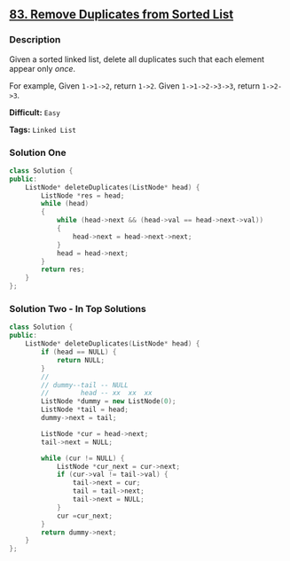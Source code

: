 ## [83. Remove Duplicates from Sorted List](https://leetcode.com/problems/remove-duplicates-from-sorted-list/description/)

### Description

Given a sorted linked list, delete all duplicates such that each element appear only _once_.

For example,
Given `1->1->2`, return `1->2`.
Given `1->1->2->3->3`, return `1->2->3`.

**Difficult:** `Easy`

**Tags:** `Linked List`

### Solution One

```c++
class Solution {
public:
    ListNode* deleteDuplicates(ListNode* head) {
        ListNode *res = head;
        while (head)
        {
            while (head->next && (head->val == head->next->val))
            {
                head->next = head->next->next;
            }
            head = head->next;
        }
        return res;
    }
};
```

### Solution Two - In Top Solutions

```c++
class Solution {
public:
    ListNode* deleteDuplicates(ListNode* head) {
        if (head == NULL) {
            return NULL;
        }
        //
        // dummy--tail -- NULL
        //        head -- xx  xx  xx
        ListNode *dummy = new ListNode(0);
        ListNode *tail = head;
        dummy->next = tail;

        ListNode *cur = head->next;
        tail->next = NULL;

        while (cur != NULL) {
            ListNode *cur_next = cur->next;
            if (cur->val != tail->val) {
                tail->next = cur;
                tail = tail->next;
                tail->next = NULL;
            }
            cur =cur_next;
        }
        return dummy->next;
    }
};
```

